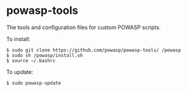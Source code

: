 # powasp-tools

The tools and configuration files for custom POWASP scripts.

To install:

```
$ sudo git clone https://github.com/powasp/powasp-tools/ /powasp
$ sudo sh /powasp/install.sh
$ source ~/.bashrc
```

To update:
```
$ sudo powasp-update
```
